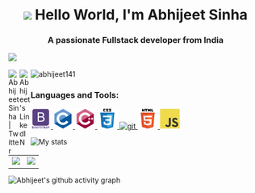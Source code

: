 <h1 align="center"><img src="https://emojis.slackmojis.com/emojis/images/1531849430/4246/blob-sunglasses.gif?1531849430" width="30"/> Hello World, I'm Abhijeet Sinha</h1>
<h3 align="center">A passionate Fullstack developer from India</h3>

![](https://github.com/halfrost/halfrost/blob/master/icons/header_.png)

<a href="https://twitter.com/Abhijee64915105">
  <img align="left" alt="Abhijeet Sinha | Twitter" width="22px" src="https://raw.githubusercontent.com/peterthehan/peterthehan/master/assets/twitter.svg" />
</a>
<a href="https://www.linkedin.com/in/abhijeet-sinha-17438b1b1/">
  <img align="left" alt="Abhijeet's LinkedIN" width="22px" src="https://raw.githubusercontent.com/peterthehan/peterthehan/master/assets/linkedin.svg" />
</a>

<p align="left"> <img src="https://komarev.com/ghpvc/?username=abhijeet141&label=Profile%20views&color=0e75b6&style=flat" alt="abhijeet141" /> </p>

<h3 align="left">Languages and Tools:</h3>
<p align="left"></a> <a href="https://getbootstrap.com" target="_blank"> <img src="https://raw.githubusercontent.com/devicons/devicon/master/icons/bootstrap/bootstrap-plain-wordmark.svg" alt="bootstrap" width="40" height="40"/> </a> <a href="https://www.cprogramming.com/" target="_blank"> <img src="https://raw.githubusercontent.com/devicons/devicon/master/icons/c/c-original.svg" alt="c" width="40" height="40"/> </a> <a href="https://www.w3schools.com/cpp/" target="_blank"> <img src="https://raw.githubusercontent.com/devicons/devicon/master/icons/cplusplus/cplusplus-original.svg" alt="cplusplus" width="40" height="40"/> </a> <a href="https://www.w3schools.com/css/" target="_blank"> <img src="https://raw.githubusercontent.com/devicons/devicon/master/icons/css3/css3-original-wordmark.svg" alt="css3" width="40" height="40"/> </a> <a href="https://git-scm.com/" target="_blank"> <img src="https://www.vectorlogo.zone/logos/git-scm/git-scm-icon.svg" alt="git" width="40" height="40"/> </a> <a href="https://www.w3.org/html/" target="_blank"> <img src="https://raw.githubusercontent.com/devicons/devicon/master/icons/html5/html5-original-wordmark.svg" alt="html5" width="40" height="40"/> </a> <a href="https://developer.mozilla.org/en-US/docs/Web/JavaScript" target="_blank"> <img src="https://raw.githubusercontent.com/devicons/devicon/master/icons/javascript/javascript-original.svg" alt="javascript" width="40" height="40"/> </a> </p>


![My stats](https://github-readme-stats.vercel.app/api?username=abhijeet141&show_icons=true&include_all_commits=true&theme=radical)

<table><tr><td><img src="https://github-readme-stats.vercel.app/api/top-langs/?username=abhijeet141&layout=compact&theme=radical"/></td><td><img src="https://github-readme-streak-stats.herokuapp.com/?user=abhijeet141&theme=radical"/></td></tr></table>

![Abhijeet's github activity graph](https://activity-graph.herokuapp.com/graph?username=abhijeet141&bg_color=000000&color=4cd8f0&line=2fc8ee&point=ffffff&area=true&hide_border=true)




